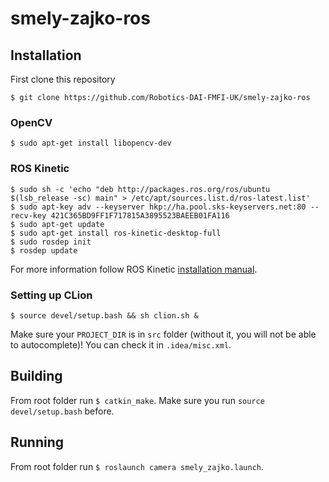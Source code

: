 # smely-zajko-ros

## Installation
First clone this repository
```{r, engine='bash', count_lines}
$ git clone https://github.com/Robotics-DAI-FMFI-UK/smely-zajko-ros
```
### OpenCV

```{r, engine='bash', count_lines}
$ sudo apt-get install libopencv-dev
```

### ROS Kinetic
```{r, engine='bash', count_lines}
$ sudo sh -c 'echo "deb http://packages.ros.org/ros/ubuntu $(lsb_release -sc) main" > /etc/apt/sources.list.d/ros-latest.list'
$ sudo apt-key adv --keyserver hkp://ha.pool.sks-keyservers.net:80 --recv-key 421C365BD9FF1F717815A3895523BAEEB01FA116
$ sudo apt-get update
$ sudo apt-get install ros-kinetic-desktop-full
$ sudo rosdep init
$ rosdep update
```
For more information follow ROS Kinetic [installation manual](http://wiki.ros.org/kinetic/Installation/Ubuntu).

### Setting up CLion

```{r, engine='bash', count_lines}
$ source devel/setup.bash && sh clion.sh &
```
Make sure your `PROJECT_DIR` is in `src` folder (without it, you will not be able to autocomplete)! You can check it in `.idea/misc.xml`.

## Building
From root folder run `$ catkin_make`. Make sure you run `source devel/setup.bash` before.

## Running
From root folder run `$ roslaunch camera smely_zajko.launch`.